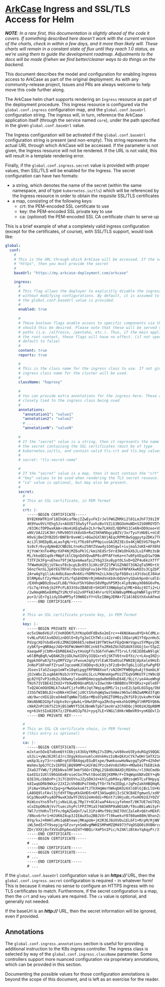 
# [ArkCase](https://www.arkcase.com/) Ingress and SSL/TLS Access for Helm

***NOTE**: In a rare first, this documentation is slightly ahead of the code it covers. If something described here doesn't work with the current version of the charts, check in within a few days, and it more than likely will. These charts will remain in a constant state of flux until they reach 1.0 status, as we're using them to guide the development roadmap. Adjustments to the docs will be made if/when we find better/cleaner ways to do things on the backend.*

This document describes the model and configuration for enabling Ingress access to ArkCase as part of the original deployment. As with any community-release project, Issues and PRs are always welcome to help move this code further along.

The ArkCase helm chart supports rendering an `Ingress` resource as part of the deployment procedure. This ingress resource is configured via the `global.conf.ingress` configuration map, and the `global.conf.baseUrl` configuration string. The ingress will, in turn, reference the ArkCase application itself (through the service named `core`), under the path specified in the given `global.conf.baseUrl` value.

The Ingress configuration will be activated if the `global.conf.baseUrl` configuration string is present (and non-empty). This string represents the actual URL through which ArkCase will be accessed. If the parameter is not given, the Ingress resource will not be rendered. If the URL is not valid, this will result in a template rendering error.

Finally, if the `global.conf.ingress.secret` value is provided with proper values, then SSL/TLS will be enabled for the Ingress.  The secret configuration can have two formats:

- a string, which denotes the name of the secret (within the same namespace, and of type `kubernetes.io/tls`) which will be referenced by the Ingress resource in order to obtain the requisite SSL/TLS certificates
- a map, consisting of the following keys:
  - crt: the PEM-encoded SSL certificate to use
  - key:  the PEM-encoded SSL private key to use
  - ca: (*optional*) the PEM-encoded SSL CA certificate chain to serve up

This is a brief example of what a completely valid ingress configuration (except for the certificates, of course), with SSL/TLS support, would look like:

```yaml
global:
  conf:
    #
    # This is the URL through which ArkCase will be accessed. If the scheme is
    # "https", then you must provide the secret
    #
    baseUrl: "https://my.arkcase-deployment.com/arkcase"

    ingress:
      #
      # This flag allows the deployer to explicitly disable the ingress generation
      # without modifying configurations. By default, it is assumed to be true if
      # the global.conf.baseUrl value is provided.
      #
      enabled: true
      
      #
      # These boolean flags enable access to specific components via the same URL,
      # should this be desired. Please note that these will be served via alternate
      # paths (i.e. /alfresco, /pentaho, etc.). Thus, if the main application is on
      # the root context, these flags will have no effect. (if not specified, they
      # default to false)
      #
      content: true
      reports: true

      #
      # This is the class name for the ingress class to use. If not given, the default
      # ingress class name for the cluster will be used.
      #
      className: "haproxy"
      
      #
      # You can provide extra annotations for the ingress here. These are usually
      # closely tied to the ingress class being used
      #
      annotations:
        "annotation1": "value1"
        "annotation2": "value2"
        # ....
        "annotationN": "valueN"
      
      #
      # If the "secret" value is a string, then it represents the name of
      # the secret containing the SSL certificates (must be of type
      # kubernetes.io/tls, and contain valid tls.crt and tls.key values).
      #
      # secret: "tls-secret-name"

      #
      # If the "secret" value is a map, then it must contain the "crt" and
      # "key" values to be used when rendering the TLS secret resouce. The
      # "ca" value is optional, but may also be present.
      #
      secret:
        #
        # This an SSL certificate, in PEM format
        #
        crt: |-
          -----BEGIN CERTIFICATE-----
          DY82KKWTR1nF18IhGKcafNojIZwEyvFkIrJelFWGZRMXi2l01LmJhF739iI9Tl56tUYOeAqTIMuc
          4K9Ywu9ViYEhg5Js+AGVD73Xw5yffuxhzBxtVZiG3BGOoHuNDnSISO0ROYDTcJDp+K4Nvgpd81Eb
          /833KcfDPDwxKAA+sNo4iKEq5wEe2Lhr9w7LHXdI/BDPH11Ce6N+DD9zeo+VXPzkEbDKfegKnKR8
          wNV/UAJ2iK3Hr/hMv985Yzk8xUb+RaI5KhW9bgcpBZV/3xrTyuYsNUEL+nCdS1sudFbGUBCiclAh
          H9vGjBeCDYB2D5rBNFBr8veWCi+8Gw2GXlNVjAEqcRPMtBwSggpytpZDKx7T8awpv2MS7QaM8rlW
          Aci3l3HEDpBLaLaufgN/+tLYT6z6FoPP0piusGA1RZ3EcOx4KjNESVG79qsPqVFWyyxJsarb8003
          Ss0cF/6vydpNeB2CNB2bLtnoKu25NYZVwwdy1O4Sgwl+iujmaSJoKE+AFX8hEDDTAKxR7043imHQ
          XjYnWrXnTe4MqrXXP4NjMZ6uPklC/kmihEdSr5Vrd3WiOhkXbJLu1FHMz3sBmMuGUjXMZVplu55x
          ML/kkeQD1qdkrRWpFiklCUgnDdVQvwDP6cdPFAFYe6a+n7u0FpXEquD1w7QWwWJtX9ldbmvUaEe/
          T3TF2k3Fg+uEheuf9fjWJpxmAwafpi2Y6g31ku8yptOLSvD+QZP4u6kzXfffTSEQWnUFq0c3aMTj
          7FWwHoH20jjU7AxsF8cbcpLBc05t3iXKcdFZ2lPWlGZhNO73SN2qTa5MO+tXjQlZ0Qe2nKo7tKkf
          S6nzfknSLJp6YEGTRFHlrQvo1QVqFvu18+YOcZdPovkFNPAXkwKD3s3Cg2bPINVtKUX/xklhLu2V
          2ArwAgYg1liAcAdbL8aovRn66irhDMUYm2cLXdeiSpf6Q8vzi43tdaiEJ84uOKXEJSTnjo/Dwo4E
          DlRMp6utf2yYN4zPiXS/fqS8XDNVrRjH6HdVnkb9c6QVeYySDak9pn8rudlErB9KyFKNkgaBCcv9
          /EXHhqWB9zDswiFL6B/YkkuY5kYG0en56VMguhP5M3c4lp9zWoyX086G6vPm/VIkBpFhFEpLa1W+
          rSc7q/4Yebjb2FPcFLB33t6vZBAEUE+SH1HY33NWpbpCqtME+84uj9ITi2+LU7yhXATPhU6dfG4e
          /2w9mqHNSe8XMqZYiMctFsG2vXPfk0J4hrurU7CAXW8vpMM6uphWNFlgsYP3SNIQqatpM+hq1OkV
          pu+3/iE+7g1idyIOaMP5yf39W8EsYY+U5zIBWgJEMA+7I1Al6EGthXxkAFmoLpdUkN1IzZtQaA==
          -----END CERTIFICATE-----

        #
        # This an SSL certificate private key, in PEM format
        #
        key: |-
          -----BEGIN PRIVATE KEY-----
          oc5xSNe6V6iF/CVeKODKfLhYKopOdFdBx6o2mIrc++4kNUAaeu0YQ+kCdMLx+u0Gh9SEtP8ok0jX
          tvNLuFUGlkx6DU1znDOlO+8yfg3oCChTWlci42zrmDilOQarpN1YfdpznHu521oT6IGtqLLRKrGm
          PdzgcXQ7nbdEeVEzZMAIQ066E5/e8m418YTWtkwtFEpQnWrVqpuz5YMqxy3N1ZRKEMK0cqm/R72s
          zybKfp+qNRAqzJ4Q+9GFWcWmHYd0CznkEfo2Rk6ZUchDSAUXtUGGjSxrS5pZ2xiYegzikLyDucVT
          XaeqwHFjCbMn+EbM8EA4ZvytHsUgFfs3G6fnFwWsfT5rvLf/OE2E0EwN9lqk7mUWbjW+V/FYqvSs
          w6lBMqBqR/wQ8AK2bjGOLhwXIOVy3IQGxre5jSKTV6tnvDfXz/c+L4xqIKDj46/vRks2ONeAoxxJ
          DgpkX6Fw87pToyOMfV2grzFwxumJqXytVlEaK7DaOSuCPWNIBj8pXale9HzEx8Sq8yxv4H/ymKhz
          JnNsPl0FnmFfZrueFJqcoeHKJlKDDq+dLk9jv3F2zB+0nTg6L1iQlpfwPgPEN/C74sWN/inTmUF/
          JGsev1faSZsago1eWTe18qdipggfRP9N8Xxef/sN2OH7FWBOgduAjt9ambL8lBqpY26zJXGuCKKH
          jDJxWbcZLoqA6AYNzbJrXYYavahLSLcLPKWnmXgePUzZTEqVGMKU7FiYW9cQkfQdF4pJmzejJTs9
          gL02YQ7vP3zdbZoJ60wmylxGm0RQ4mzqqdw8m980uE64E/9LLY/ye44ueWhgE7fB5X860BZcUGbG
          TNzh7IVIBE42ZXd2+Yb9w0D9QnaM1O/xIUwchN+tB0BBVoTRYQRxz+pUle8FtPcj/GvmBmiZ74+m
          TxQ2ACmOQXDNLk7xAaFCjzfo9RzJqt7WqiqzDMS/1sjsxE2LSpOL6G5gq/ObE0DOxnqQS3Im0Uqp
          J3SGfWIB0LDJ+xDNk+HIhmCjz0Ct5XvhqWq5wzSHAez965wl0NZwAMKd3fqKmh/2sb80p5I0zPbv
          uW/0wrcHIG1DceO4m8TqWNe7IdEerMDsO7p0GZTOM9zyZKfSFDjUvkxMnYXAO2r65mnaXvn2TsiB
          XWsNbND2GXpfsUphs9zrgAwkL+SHwtDFngaIRn5q+mkxhbG9MgVlHRPDYQ66wGggHeX41zWCctxg
          cNkRZnPCU6fSZ19jBS1WNYf5I8JBnWkTpb71mcHra2Ch9DQcj9O0iHJQpRBMM0EVTNecJf8yFaP8
          ng+61ktSIo82EK7z/ZF0uKOJpT6J+yyq7LE+VNGil8HkrWBmVR9+ynKQOvlInZ+g1iKuZWJ/Xg==
          -----END PRIVATE KEY-----

        #
        # This an SSL CA certificate chain, in PEM format
        # (this entry is optional)
        #
        ca: |-
          -----BEGIN CERTIFICATE-----
          mJxtan5OxQ7oBxmQttC6bjsX3UUyYKMq17sIOMs/wV80xeU3EyduRGg59QQA3jKxmTcPF0vr1sPc
          uS3ii+yWu3E2RldJrc3XgykUoxnumlcmVnkHvzIoBxQkXzCYk7wOHr1mTX21nBhiK5QaYRG6+15N
          wmXp3Lxy73rrcoNDrqtUYB44qqzEGuBtxpe/9wmkuuwHoNwzgqTyOP+42h0eVQKdOFI7D3KR6KTH
          Wahmv3p6JTC2vI6PEEjBQ99MP+LH2FAG7Pzcb4Vn0zhRU++MOwO4iTbEBikdwlLFNKMReGWs5dFO
          ZXaOJTYW6/7jREbNvalMF3mbfS6OrCEMgL2S8dOU8AXDjRDXHx/+l39UCmd6oFqMnsWu8eDAPa5+
          Ga4IGz1UXlS96GGOxBroieCGx7Pwtt8ooCQQjK8MH/F+I9qWqoGNXvDEY+qNsg3fFfNQxye4uKlj
          Q3E3XLcbbDnP+j3iTCQVOYnuJZySDHJd+khlLpbR9xy/BMzsqW5TLvF9Hpyq7ZalTcYla54fnkM+
          k8IwqbDRb9WXar22XI2cVh0BUPo7XH8yTfOr7kfmIEDgLrJqPeZakhHBQHqRz/6pkoqbyQjhUYMp
          jFzAw+SKwkYxZpq+grMwGGekoA7tJTkXHqWerhWkqbKOz6XlG0lGjBcLlU+KdfKbg7/X/X2VY4G6
          LA8OQ9lcFAvl3jfdYFTHpyKkGkHD5+6PI3ASwq0XiIcSC9CB4Efgmwo5/xd0Yb05EcXP8NzGv0e2
          UCp3NooKPxyAOP9wxK3dwYFZ6SS2eHn0di+MGnt7i9Hju0LrhxHO92dJYOZVTf3shS0Tj/BLwVGU
          HiWinsYns97ofijxNxLULqL7RplY+OCAlwaP44vsiyfehmnT/0K7UE7eU70ZgNaiUlSiynJnLwBG
          sCoIbpONsNjVv7tueczhyPclFPZ7M1a574A5KRP0aNO1AR/f0suB8iaNi5yF4SfDLTWImut68gr/
          7Wl7zthHhsT3fFn/0gAZGeQnT/wl31Pz4Mxf99z3HI7OVCZaleR+Q6tvMEkPZ/2V/TTLfsCuUePj
          /8Nxx6rhr1+HJUK6Z4up3JIEAuXSu2BBJVXrTl9kwekuY0780am88H/8honZrXVYn4VLNcKnLe7V
          8Yq/kxJ+RHHluMn1q6BtewejMKapUA+jK2R3EJ6UXVDu1EL6F1+M/pM/RjNNTILS5d2g7ZjgjHxC
          iWL5mdInTY9sepjgrGFzvrynSmBvgMWKESMPmMZQM4973fVqOSQO0i0VBNrcdwp4SG+GHTYl6Xxh
          ZDr/XXXj8xfXVXuDhp6exUZ4T+NBQirXmP5nIPic/kZ4KlzBtAxYqAqyPr/3fJFyvFMu6uZinQ==
          -----END CERTIFICATE-----
          -----BEGIN CERTIFICATE-----
          # ...
          -----END CERTIFICATE-----
          -----BEGIN CERTIFICATE-----
          # ...
          -----END CERTIFICATE-----
          # ...
```

If the `global.conf.baseUrl` configuration value is an ***https://*** URL, then the `global.conf.ingress.secret` configuration is required - in whatever form! This is because it makes no sense to configure an HTTPS ingress with no TLS certificates to match.  Furthermore, if the secret configuration is a map, then the `crt` and `key` values are required. The `ca` value is optional, and generally not needed.

If the baseUrl is an ***http://*** URL, then the secret information will be ignored, even if provided.

## Annotations

The `global.conf.ingress.annotations` section is useful for providing additional instruction to the K8s ingress controller. The ingress class is selected by way of the `global.conf.ingress.className` parameter. Some controllers support more nuanced configuration via proprietary annotations, which can be provided in this section.

Documenting the possible values for those configuration annotations is beyond the scope of this document, and is left as an exercise for the reader.
